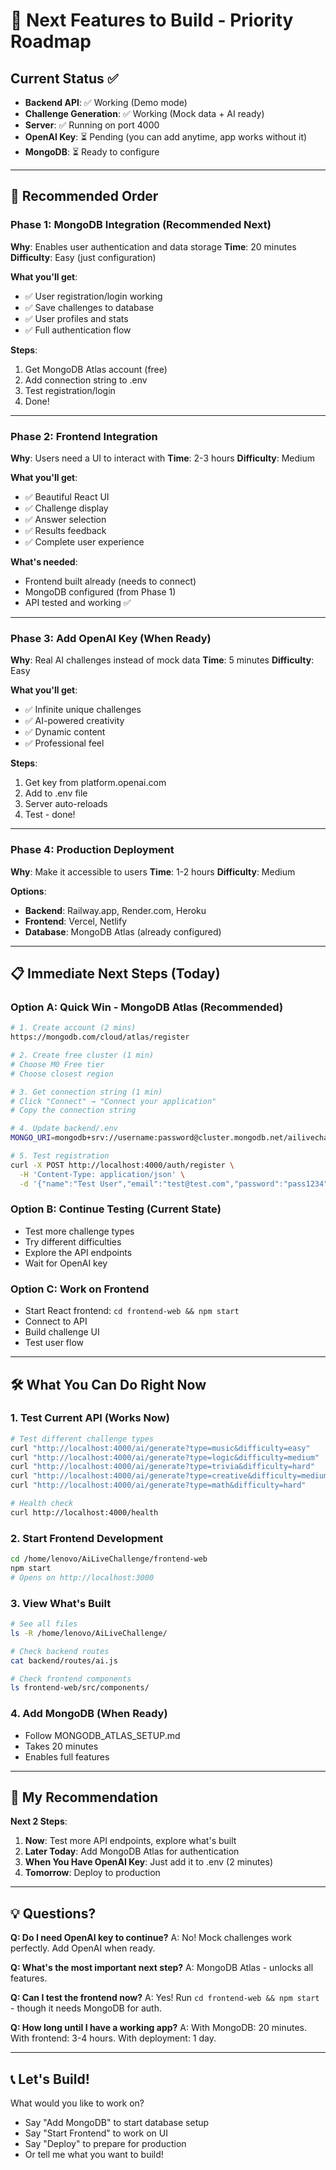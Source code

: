 # 🚀 Next Features to Build - Priority Roadmap

## Current Status ✅
- **Backend API**: ✅ Working (Demo mode)
- **Challenge Generation**: ✅ Working (Mock data + AI ready)
- **Server**: ✅ Running on port 4000
- **OpenAI Key**: ⏳ Pending (you can add anytime, app works without it)
- **MongoDB**: ⏳ Ready to configure

---

## 🎯 Recommended Order

### Phase 1: MongoDB Integration (Recommended Next)
**Why**: Enables user authentication and data storage
**Time**: 20 minutes
**Difficulty**: Easy (just configuration)

**What you'll get**:
- ✅ User registration/login working
- ✅ Save challenges to database
- ✅ User profiles and stats
- ✅ Full authentication flow

**Steps**:
1. Get MongoDB Atlas account (free)
2. Add connection string to .env
3. Test registration/login
4. Done!

---

### Phase 2: Frontend Integration
**Why**: Users need a UI to interact with
**Time**: 2-3 hours
**Difficulty**: Medium

**What you'll get**:
- ✅ Beautiful React UI
- ✅ Challenge display
- ✅ Answer selection
- ✅ Results feedback
- ✅ Complete user experience

**What's needed**:
- Frontend built already (needs to connect)
- MongoDB configured (from Phase 1)
- API tested and working ✅

---

### Phase 3: Add OpenAI Key (When Ready)
**Why**: Real AI challenges instead of mock data
**Time**: 5 minutes
**Difficulty**: Easy

**What you'll get**:
- ✅ Infinite unique challenges
- ✅ AI-powered creativity
- ✅ Dynamic content
- ✅ Professional feel

**Steps**:
1. Get key from platform.openai.com
2. Add to .env file
3. Server auto-reloads
4. Test - done!

---

### Phase 4: Production Deployment
**Why**: Make it accessible to users
**Time**: 1-2 hours
**Difficulty**: Medium

**Options**:
- **Backend**: Railway.app, Render.com, Heroku
- **Frontend**: Vercel, Netlify
- **Database**: MongoDB Atlas (already configured)

---

## 📋 Immediate Next Steps (Today)

### Option A: Quick Win - MongoDB Atlas (Recommended)
```bash
# 1. Create account (2 mins)
https://mongodb.com/cloud/atlas/register

# 2. Create free cluster (1 min)
# Choose M0 Free tier
# Choose closest region

# 3. Get connection string (1 min)
# Click "Connect" → "Connect your application"
# Copy the connection string

# 4. Update backend/.env
MONGO_URI=mongodb+srv://username:password@cluster.mongodb.net/ailivechallenge

# 5. Test registration
curl -X POST http://localhost:4000/auth/register \
  -H 'Content-Type: application/json' \
  -d '{"name":"Test User","email":"test@test.com","password":"pass1234"}'
```

### Option B: Continue Testing (Current State)
- Test more challenge types
- Try different difficulties
- Explore the API endpoints
- Wait for OpenAI key

### Option C: Work on Frontend
- Start React frontend: `cd frontend-web && npm start`
- Connect to API
- Build challenge UI
- Test user flow

---

## 🛠️ What You Can Do Right Now

### 1. Test Current API (Works Now)
```bash
# Test different challenge types
curl "http://localhost:4000/ai/generate?type=music&difficulty=easy"
curl "http://localhost:4000/ai/generate?type=logic&difficulty=medium"
curl "http://localhost:4000/ai/generate?type=trivia&difficulty=hard"
curl "http://localhost:4000/ai/generate?type=creative&difficulty=medium"
curl "http://localhost:4000/ai/generate?type=math&difficulty=hard"

# Health check
curl http://localhost:4000/health
```

### 2. Start Frontend Development
```bash
cd /home/lenovo/AiLiveChallenge/frontend-web
npm start
# Opens on http://localhost:3000
```

### 3. View What's Built
```bash
# See all files
ls -R /home/lenovo/AiLiveChallenge/

# Check backend routes
cat backend/routes/ai.js

# Check frontend components
ls frontend-web/src/components/
```

### 4. Add MongoDB (When Ready)
- Follow MONGODB_ATLAS_SETUP.md
- Takes 20 minutes
- Enables full features

---

## 🎯 My Recommendation

**Next 2 Steps**:

1. **Now**: Test more API endpoints, explore what's built
2. **Later Today**: Add MongoDB Atlas for authentication
3. **When You Have OpenAI Key**: Just add it to .env (2 minutes)
4. **Tomorrow**: Deploy to production

---

## 💡 Questions?

**Q: Do I need OpenAI key to continue?**
A: No! Mock challenges work perfectly. Add OpenAI when ready.

**Q: What's the most important next step?**
A: MongoDB Atlas - unlocks all features.

**Q: Can I test the frontend now?**
A: Yes! Run `cd frontend-web && npm start` - though it needs MongoDB for auth.

**Q: How long until I have a working app?**
A: With MongoDB: 20 minutes. With frontend: 3-4 hours. With deployment: 1 day.

---

## 📞 Let's Build!

What would you like to work on?
- Say "Add MongoDB" to start database setup
- Say "Start Frontend" to work on UI
- Say "Deploy" to prepare for production
- Or tell me what you want to build!
